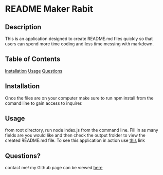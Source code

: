 # README Maker Rabit 

## Description
This is an application designed to create README.md files quickly so that users can spend more time coding and less time messing with markdown. 

## Table of Contents
[Installation](#installation)
[Usage](#usage)
[Questions](#questions)

## Installation
Once the files are on your computer make sure to run npm install from the comand line to gain access to inquirer.

## Usage
from root directory, run node index.js from the command line. Fill in as many fields are you would like and then check the output frolder to view the created README.md file.
To see this application in action use [this]() link

## Questions?
contact me!
my Github page can be viewed [here](https://github.com/palminski)